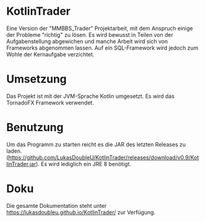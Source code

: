 # KotlinTrader
Eine Version der "MMBBS_Trader" Projektarbeit, mit dem Anspruch einige der Probleme "richtig" zu lösen.
Es wird bewusst in Teilen von der Aufgabenstellung abgewichen und manche Arbeit wird sich von Frameworks abgenommen lassen.
Auf ein SQL-Framework wird jedoch zum Wohle der Kernaufgabe verzichtet.

# Umsetzung
Das Projekt ist mit der JVM-Sprache Kotlin umgesetzt.
Es wird das TornadoFX Framework verwendet.

# Benutzung
Um das Programm zu starten reicht es die JAR des letzten Releases zu laden.
(https://github.com/LukasDoubleU/KotlinTrader/releases/download/v0.9/KotlinTrader.jar).
Es wird lediglich ein JRE 8 benötigt.

# Doku
Die gesamte Dokumentation steht unter https://lukasdoubleu.github.io/KotlinTrader/ zur Verfügung.
